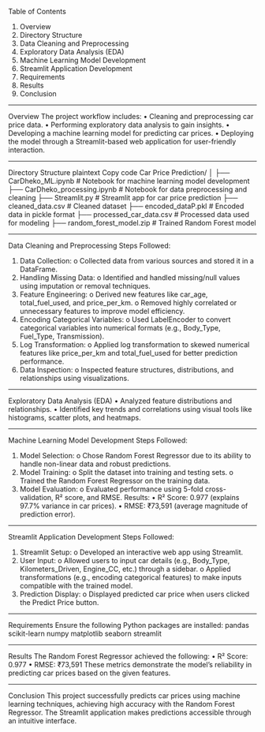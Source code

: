 Table of Contents
1.	Overview
2.	Directory Structure
3.	Data Cleaning and Preprocessing
4.	Exploratory Data Analysis (EDA)
5.	Machine Learning Model Development
6.	Streamlit Application Development
7.	Requirements
8.	Results
9.	Conclusion
________________________________________
Overview
The project workflow includes:
•	Cleaning and preprocessing car price data.
•	Performing exploratory data analysis to gain insights.
•	Developing a machine learning model for predicting car prices.
•	Deploying the model through a Streamlit-based web application for user-friendly interaction.
________________________________________
Directory Structure
plaintext
Copy code
Car Price Prediction/
│
├── CarDheko_ML.ipynb              # Notebook for machine learning model development
├── CarDheko_processing.ipynb      # Notebook for data preprocessing and cleaning
├── Streamlit.py                   # Streamlit app for car price prediction
├── cleaned_data.csv               # Cleaned dataset
├── encoded_dataP.pkl              # Encoded data in pickle format
├── processed_car_data.csv         # Processed data used for modeling
├── random_forest_model.zip        # Trained Random Forest model
________________________________________
Data Cleaning and Preprocessing
Steps Followed:
1.	Data Collection:
o	Collected data from various sources and stored it in a DataFrame.
2.	Handling Missing Data:
o	Identified and handled missing/null values using imputation or removal techniques.
3.	Feature Engineering:
o	Derived new features like car_age, total_fuel_used, and price_per_km.
o	Removed highly correlated or unnecessary features to improve model efficiency.
4.	Encoding Categorical Variables:
o	Used LabelEncoder to convert categorical variables into numerical formats (e.g., Body_Type, Fuel_Type, Transmission).
5.	Log Transformation:
o	Applied log transformation to skewed numerical features like price_per_km and total_fuel_used for better prediction performance.
6.	Data Inspection:
o	Inspected feature structures, distributions, and relationships using visualizations.
________________________________________
Exploratory Data Analysis (EDA)
•	Analyzed feature distributions and relationships.
•	Identified key trends and correlations using visual tools like histograms, scatter plots, and heatmaps.
________________________________________
Machine Learning Model Development
Steps Followed:
1.	Model Selection:
o	Chose Random Forest Regressor due to its ability to handle non-linear data and robust predictions.
2.	Model Training:
o	Split the dataset into training and testing sets.
o	Trained the Random Forest Regressor on the training data.
3.	Model Evaluation:
o	Evaluated performance using 5-fold cross-validation, R² score, and RMSE.
Results:
•	R² Score: 0.977 (explains 97.7% variance in car prices).
•	RMSE: ₹73,591 (average magnitude of prediction error).
________________________________________
Streamlit Application Development
Steps Followed:
1.	Streamlit Setup:
o	Developed an interactive web app using Streamlit.
2.	User Input:
o	Allowed users to input car details (e.g., Body_Type, Kilometers_Driven, Engine_CC, etc.) through a sidebar.
o	Applied transformations (e.g., encoding categorical features) to make inputs compatible with the trained model.
3.	Prediction Display:
o	Displayed predicted car price when users clicked the Predict Price button.
________________________________________
Requirements
Ensure the following Python packages are installed:
pandas
scikit-learn
numpy
matplotlib
seaborn
streamlit
________________________________________
Results
The Random Forest Regressor achieved the following:
•	R² Score: 0.977
•	RMSE: ₹73,591
These metrics demonstrate the model’s reliability in predicting car prices based on the given features.
________________________________________
Conclusion
This project successfully predicts car prices using machine learning techniques, achieving high accuracy with the Random Forest Regressor. The Streamlit application makes predictions accessible through an intuitive interface.

